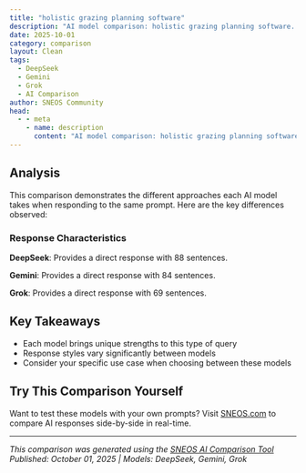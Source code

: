 ```yaml
---
title: "holistic grazing planning software"
description: "AI model comparison: holistic grazing planning software..."
date: 2025-10-01
category: comparison
layout: Clean
tags:
  - DeepSeek
  - Gemini
  - Grok
  - AI Comparison
author: SNEOS Community
head:
  - - meta
    - name: description
      content: "AI model comparison: holistic grazing planning software..."
---
```


<ChatComparison
  title="holistic grazing planning software"
  prompt="holistic grazing planning software"
  :responses='{
    "DeepSeek": "Of course. Here is a comprehensive overview of holistic grazing planning software, including the core principles, key features, top platforms, and how to choose the right one.\n\n### The Core Concept: What is Holistic Grazing Planning?\n\nBefore diving into software, it\u0027s crucial to understand the goal. Holistic Management, pioneered by Allan Savory, is a framework for decision-making that regenerates land and builds sustainable operations. In the context of grazing, it\u0027s not just about moving animals; it\u0027s about planning their movement to mimic the behavior of wild herds, which:\n\n*   **Promotes plant recovery:** Animals are moved before they over-graze a plant.\n*   **Distributes manure and urine:** Naturally fertilizing the pasture.\n*   **Tramples forage and litter:** Building soil organic matter and moisture retention.\n*   **Increases biodiversity:** Improving the health of the grassland ecosystem.\n\nThe primary tool for this is the **Grazing Plan**, which is a forward-looking schedule of where and when livestock will be. This is where specialized software becomes invaluable.\n\n---\n\n### Key Features of Holistic Grazing Planning Software\n\nLook for software that offers the following capabilities:\n\n1.  **Paddock \u0026 Infrastructure Mapping:**\n    *   **GIS Integration:** Ability to import and draw your property boundaries, paddocks, water points, fences, gates, and handling facilities on a real map (like Google Maps or satellite imagery).\n    *   **Area Calculations:** Automatically calculates the acreage of each paddock.\n\n2.  **Animal \u0026 Herd Management:**\n    *   Track different herds (e.g., cows, sheep, separate breeding groups).\n    *   Log animal numbers, types, and average animal units (AUs) or weight.\n    *   Manage records for breeding, health, and performance.\n\n3.  **Grazing Planning \u0026 Scheduling:**\n    *   **Visual Planning Calendar:** A drag-and-drop interface to schedule herd moves between paddocks.\n    *   **Stock Density \u0026 Recovery Period Calculation:** The software should help you calculate the optimal grazing period based on paddock size, animal numbers, and forage availability, while ensuring an adequate recovery period for the plants.\n    *   \u0022**What-If\u0022 Scenarios:** Model different scenarios (e.g., drought, increased herd size) to see their impact on your plan.\n\n4.  **Forage Monitoring \u0026 Pasture Tracking:**\n    *   **Photo Monitoring:** Geotag and store photos of your pastures over time to visually track improvement.\n    *   **Forage Budgeting:** Estimate the available forage and track its consumption.\n    *   **Rainfall \u0026 Weather Integration:** Record rainfall data and correlate it with pasture growth.\n\n5.  **Record Keeping \u0026 Reporting:**\n    *   Generate grazing charts and reports to analyze your plan\u0027s effectiveness.\n    *   Track financial inputs and outputs related to grazing.\n    *   Maintain a complete history of all moves and pasture conditions.\n\n6.  **Mobile Functionality:**\n    *   A companion mobile app is essential for viewing the plan, recording data, and taking photos in the field without a cell signal (offline capability).\n\n---\n\n### Top Holistic Grazing Planning Software Platforms\n\nHere are some of the leading platforms, each with a slightly different focus:\n\n#### 1. MaiaGrazing\n*   **Focus:** Data-driven grazing decisions with a strong emphasis on forecasting and profitability.\n*   **Strengths:** Excellent forecasting tools, integrates financial metrics, powerful \u0022what-if\u0022 scenario modeling. It helps you balance animal demand with forage supply dynamically.\n*   **Best For:** Commercial ranchers and graziers who want to tightly link their grazing management to financial outcomes.\n*   **Website:** \u0060maia-grazing.com\u0060\n\n#### 2. PastureMap\n*   **Focus:** User-friendly, collaborative grazing management and pasture monitoring.\n*   **Strengths:** Very intuitive map-based interface, great for tracking pasture health with photos, strong team collaboration features (multiple users can access the same ranch).\n*   **Best For:** Beginners, educators, and operations with multiple team members who need a simple, visual tool.\n*   **Website:** \u0060pasturemap.com\u0060\n\n#### 3. AgriWebb\n*   **Focus:** A comprehensive, all-in-one farm management platform with robust grazing modules.\n*   **Strengths:** Goes far beyond grazing to include full inventory, financials, compliance, and supply chain reporting (like NLIS/NAIS electronic ID integration). Its grazing planner is solid and integrated with all other aspects of the operation.\n*   **Best For:** Large-scale operations that need a single system to manage everything from grazing to finances to regulatory compliance.\n*   **Website:** \u0060agriwebb.com\u0060\n\n#### 4. HerdWhistle (by Ranchbot)\n*   **Focus:** Real-time animal monitoring and data collection, which feeds into grazing decisions.\n*   **Strengths:** Uses sensors and GPS tracking for animals, providing real-time data on location and behavior. This data can inform a highly adaptive grazing plan.\n*   **Best For:** Tech-forward ranches interested in the Internet of Things (IoT) and real-time, data-automated insights.\n*   **Website:** \u0060ranchbot.io\u0060\n\n#### 5. The \u0022Old School\u0022 Digital Method: Spreadsheets \u0026 Maps\n*   **Focus:** Low-cost, high-control.\n*   **How it works:** Use Google Sheets, Excel, or Airtable to create a grazing chart. Use Google Earth or a simple GIS app (like QGIS) to map your paddocks.\n*   **Strengths:** Completely free and customizable. You understand every calculation.\n*   **Weaknesses:** Time-consuming, no automation, prone to user error, difficult to model complex scenarios, no integrated mobile app.\n*   **Best For:** Those on a very tight budget or who are highly proficient with spreadsheets and want ultimate control.\n\n---\n\n### How to Choose the Right Software for You\n\nAsk yourself these questions:\n\n1.  **What is my primary goal?** (E.g., improve soil health, simplify record keeping, increase profit, manage a team?)\n2.  **What is my budget?** Most software is a monthly or annual subscription.\n3.  **How tech-savvy am I and my team?** Do I need a simple, intuitive tool or a powerful, complex one?\n4.  **What\u0027s the scale of my operation?** A small homestead has different needs than a 10,000-acre commercial ranch.\n5.  **Do I need an all-in-one platform or just a grazing tool?** If you already use other farm management software, check for integration.\n\n**Recommendation:** Most platforms offer a free trial. **Take advantage of this.** Input a small portion of your data and see how the workflow feels. The best software is the one you and your team will actually use consistently.",
    "Gemini": "Okay, let\u0027s break down holistic grazing planning software.  Here\u0027s a comprehensive overview of what to look for, popular options, and key features:\n\n**What is Holistic Grazing Planning Software?**\n\nHolistic grazing planning software is designed to help ranchers and land managers implement holistic management principles in their grazing practices.  Holistic management emphasizes a whole-systems approach, considering the interconnectedness of land, livestock, people, and finances.  The software assists in planning grazing rotations, monitoring land health, and making informed decisions to improve soil health, biodiversity, and overall ranch profitability.\n\n**Key Features to Look For:**\n\n*   **Grazing Charting/Planning:**\n    *   **Pasture Mapping:**  Ability to create digital maps of your pastures, paddocks, and water sources.  Ideally, you can import existing maps (GIS files, etc.) or draw them directly in the software.\n    *   **Grazing Rotation Planning:**  Plan grazing sequences, specifying which paddocks to graze and for how long. Consider features like:\n        *   Automated rotation suggestions based on entered data.\n        *   Flexibility to adjust plans based on real-world conditions.\n        *   Integration with livestock numbers and feed requirements.\n    *   **Forage Inventory:**  Track forage biomass (amount of grass available) in each paddock.  This can involve:\n        *   Entering data manually (e.g., visual estimates, clipping samples).\n        *   Integration with satellite imagery or drone data for automated forage estimates.\n    *   **Rest and Recovery Tracking:** Monitor the rest periods for each paddock after grazing, which is crucial for plant regrowth and soil health.\n*   **Livestock Management:**\n    *   **Herd/Flock Tracking:** Manage information about your livestock, including numbers, breeds, weights, and health records.\n    *   **Stocking Rate Calculations:**  Calculate appropriate stocking rates based on forage availability and livestock requirements.\n    *   **Animal Movement Tracking:** Record when livestock are moved between paddocks.\n*   **Monitoring and Reporting:**\n    *   **Photo Monitoring:**  Upload photos of your pastures over time to track changes in vegetation cover and soil health.\n    *   **Soil Health Monitoring:**  Record data from soil tests (e.g., organic matter, nutrient levels).\n    *   **Rainfall Tracking:**  Track rainfall patterns, which are essential for forage growth.\n    *   **Customizable Reports:** Generate reports on grazing patterns, forage utilization, livestock performance, and land health.\n    *   **Data Visualization:**  Present data in charts and graphs to help you identify trends and make informed decisions.\n*   **Financial Management (Often Limited):**\n    *   **Basic Expense Tracking:**  Record expenses related to grazing management (e.g., fencing, water systems).\n    *   **Revenue Tracking:**  Track income from livestock sales.\n    *   **Profitability Analysis:**  Some software might offer basic tools to analyze the profitability of your grazing operation.\n*   **Collaboration and Accessibility:**\n    *   **Cloud-Based:**  Access your data from anywhere with an internet connection.\n    *   **Mobile App:**  Use a mobile app to record data in the field.\n    *   **Multi-User Access:**  Allow multiple people (e.g., family members, employees, consultants) to access and manage the data.\n*   **Integration:**\n    *   **Weather Data:** Integrate with weather services to get real-time and historical weather data.\n    *   **GIS Software:**  Integration with GIS software for advanced mapping and analysis.\n    *   **Accounting Software:**  Integration with accounting software (e.g., QuickBooks) for financial management.\n*   **User Interface and Support:**\n    *   **User-Friendly Interface:**  The software should be easy to learn and use.\n    *   **Customer Support:**  Reliable customer support in case you have questions or need help.\n*   **Offline Functionality:** Access to data and certain functionalities in areas without reliable internet.\n\n**Popular Software Options (with Descriptions):**\n\n*   **PastureMap:** A well-known option. Aims to help ranchers manage grazing, track livestock movements, and monitor pasture health.  Often praised for its mapping capabilities and user-friendly interface.  Generally cloud-based with mobile apps.\n\n*   **Landgrid:** Provides tools for land management, including mapping, grazing planning, and monitoring. Designed for holistic management principles.\n\n*   **Maverick Grazing Software:** Designed specifically for grazing management, offering features for planning rotations, tracking forage availability, and monitoring livestock performance.\n\n*   **Farmbrite:** Offers broader farm management capabilities including livestock management, but not necessarily focused on holistic grazing.\n\n*   **AgriWebb:**  A comprehensive farm management platform that includes grazing management features.  Suitable for larger, more complex operations.\n\n*   **Holistic Management Apps/ Spreadsheets:**\n    *   Some people prefer to create their own systems using spreadsheets (Google Sheets, Excel) or simple note-taking apps. This offers maximum flexibility, but requires more manual effort.\n    *   Look for templates specific to Holistic Management\n\n**Important Considerations When Choosing Software:**\n\n*   **Your Specific Needs:**  What are your primary goals for grazing management? Do you need help with planning rotations, monitoring land health, or managing livestock records?\n*   **The Size and Complexity of Your Operation:**  A small hobby farm might not need all the features of a comprehensive farm management platform.\n*   **Your Budget:**  Software prices can vary widely.  Consider the cost of the software subscription, as well as any potential training or support fees.\n*   **Technical Expertise:**  How comfortable are you with using technology? Choose software that you can learn and use effectively.\n*   **Trial Period:**  Most software companies offer a free trial period.  Take advantage of this to test the software and see if it meets your needs.\n\n**Steps to Take When Evaluating Software:**\n\n1.  **Define Your Needs:**  Write down a list of the features that are most important to you.\n2.  **Research Options:**  Search online for grazing planning software and read reviews.\n3.  **Sign Up for Free Trials:**  Try out several different software programs to see which ones you like best.\n4.  **Contact Customer Support:**  Ask questions about the software\u0027s features and capabilities.\n5.  **Get Feedback from Other Ranchers:**  Talk to other ranchers who are using grazing planning software.\n6.  **Make a Decision:**  Choose the software that best meets your needs and budget.\n\n**Holistic Context is Key:**\n\nRemember that software is just a tool. The success of holistic grazing management depends on your understanding of the principles of holistic management and your commitment to implementing them on your land. The software should support your decision-making process, not replace it.  Consider taking a course or working with a consultant to learn more about holistic management principles.\n\nGood luck finding the right software for your needs!\n",
    "Grok": "Holistic grazing planning software refers to digital tools designed to support farmers and ranchers in implementing holistic management practices for grazing livestock. Holistic management is a decision-making framework that focuses on sustainable land management, animal health, and profitability while considering environmental, social, and economic factors. These software tools assist in planning and monitoring grazing schedules, pasture health, soil fertility, and livestock performance.\n\nHere\u2019s an overview of holistic grazing planning software, including features, benefits, and some popular options:\n\n---\n\n### **Key Features of Holistic Grazing Planning Software**\n1. **Grazing Schedule Planning**:\n   - Helps design rotational or adaptive grazing plans to optimize pasture recovery and prevent overgrazing.\n   - Allows users to map out paddocks and plan livestock movement based on grass growth and seasonal changes.\n\n2. **Pasture Monitoring**:\n   - Tracks pasture condition, grass cover, and forage availability.\n   - Some tools integrate with satellite imagery or drone data for real-time vegetation analysis.\n\n3. **Livestock Management**:\n   - Monitors animal health, weight gain, and performance.\n   - Tracks herd size and movement across different grazing areas.\n\n4. **Soil Health Analysis**:\n   - Provides insights into soil fertility, moisture levels, and organic matter content.\n   - Offers recommendations for improving soil through grazing practices.\n\n5. **Data Integration**:\n   - Integrates weather data to adjust grazing plans based on rainfall or drought conditions.\n   - Connects with other farm management software for a comprehensive view of operations.\n\n6. **Record Keeping and Reporting**:\n   - Maintains detailed records of grazing history, expenses, and outcomes.\n   - Generates reports for compliance with environmental regulations or certification programs (e.g., organic or regenerative agriculture).\n\n7. **Decision Support**:\n   - Provides recommendations based on holistic management principles.\n   - Helps balance environmental sustainability with economic goals.\n\n---\n\n### **Benefits of Holistic Grazing Planning Software**\n- **Improved Land Health**: Encourages sustainable practices like rotational grazing to improve soil health and biodiversity.\n- **Increased Productivity**: Optimizes forage use, leading to better livestock performance and reduced feed costs.\n- **Time Efficiency**: Automates planning and monitoring tasks, saving time for farmers.\n- **Data-Driven Decisions**: Provides actionable insights based on real-time data and historical records.\n- **Environmental Impact**: Supports regenerative agriculture by reducing erosion, improving carbon sequestration, and enhancing water retention.\n\n---\n\n### **Popular Holistic Grazing Planning Software**\nHere are some well-known tools and platforms that support holistic grazing planning:\n\n1. **MaiaGrazing**:\n   - A cloud-based platform designed for graziers to plan and monitor rotational grazing.\n   - Features include grazing charts, rainfall tracking, and livestock performance analytics.\n   - Integrates with weather data and provides insights for sustainable land management.\n   - Focuses on balancing grass growth with livestock needs.\n\n2. **PastureMap**:\n   - A grazing management app that helps ranchers plan and track grazing rotations.\n   - Offers tools for mapping pastures, recording grazing events, and measuring forage availability.\n   - Integrates with GPS for accurate paddock mapping and livestock tracking.\n\n3. **Farmbrite**:\n   - A comprehensive farm management software with features for grazing planning and livestock management.\n   - Includes tools for scheduling rotations, tracking animal health, and managing farm finances.\n   - Suitable for small to medium-sized operations.\n\n4. **AgriWebb**:\n   - A farm management platform with a strong focus on livestock and pasture management.\n   - Provides digital mapping for paddocks, grazing history tracking, and real-time livestock data.\n   - Offers mobile apps for on-the-go updates and planning.\n\n5. **LandStream (by Holistic Management International)**:\n   - Specifically designed for holistic management practitioners.\n   - Supports grazing planning, financial planning, and monitoring of ecological outcomes.\n   - Emphasizes the holistic context of balancing land, livestock, and lifestyle goals.\n\n6. **Ranchly**:\n   - A newer tool focused on grazing management and livestock tracking.\n   - Includes features for creating grazing plans, monitoring pasture health, and tracking animal movements.\n\n---\n\n### **How to Choose the Right Software**\n- **Scale of Operation**: Some tools are better suited for small farms, while others cater to large ranches.\n- **Ease of Use**: Look for user-friendly interfaces, especially if you\u0027re not tech-savvy.\n- **Integration**: Check if the software integrates with other tools you use (e.g., accounting or weather apps).\n- **Cost**: Consider subscription fees or one-time purchases and whether they fit your budget.\n- **Support and Training**: Ensure the software provider offers customer support, tutorials, or training resources.\n- **Specific Needs**: If you\u0027re focused on holistic management principles, choose software aligned with regenerative or sustainable practices.\n\n---\n\n### **Additional Resources**\n- **Holistic Management International (HMI)**: Offers training, resources, and software recommendations for holistic grazing.\n- **Savory Institute**: Promotes holistic management and provides tools and networks for regenerative grazing.\n- **Local Agricultural Extensions**: Many regions offer free or low-cost resources and advice for adopting sustainable grazing practices.\n\nIf you\u0027re new to holistic grazing, consider starting with a simpler tool like PastureMap or MaiaGrazing to familiarize yourself with the process. For more advanced operations, AgriWebb or LandStream may provide deeper insights and customization.\n\nLet me know if you\u0027d like more details on a specific software or implementation tips for holistic grazing!"
  }'
  published-date="16:39"
/>

## Analysis

This comparison demonstrates the different approaches each AI model takes when responding to the same prompt. Here are the key differences observed:

### Response Characteristics

**DeepSeek**: Provides a direct response with 88 sentences. 

**Gemini**: Provides a direct response with 84 sentences. 

**Grok**: Provides a direct response with 69 sentences. 

## Key Takeaways

- Each model brings unique strengths to this type of query
- Response styles vary significantly between models
- Consider your specific use case when choosing between these models

## Try This Comparison Yourself

Want to test these models with your own prompts? Visit [SNEOS.com](https://sneos.com) to compare AI responses side-by-side in real-time.

---

*This comparison was generated using the [SNEOS AI Comparison Tool](https://sneos.com)*
*Published: October 01, 2025 | Models: DeepSeek, Gemini, Grok*
